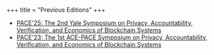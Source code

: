 +++
title = "Previous Editions"
+++

- [PACE'25: The 2nd Yale Symposium on Privacy, Accountability, Verification, and Economics of Blockchain Systems](..)
- [PACE'23: The 1st ACE-PACE Symposium on Privacy, Accountability, Verification, and Economics of Blockchain Systems](https://sites.google.com/view/ace-symposium-2023)

